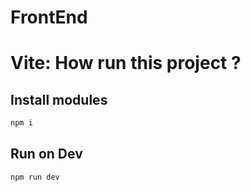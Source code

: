 # FrontEnd

# Vite: How run this project ?

## Install modules
```bash
npm i
```

## Run on Dev
```bash
npm run dev
```
